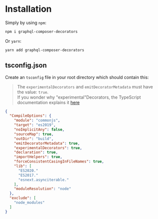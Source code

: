 # Installation
Simply by using `npm`:
```sh
npm i graphql-composer-decorators
```
Or `yarn`:
```sh
yarn add graphql-composer-decorators
```

## tsconfig.json
Create an `tsconfig` file in your root directory which should contain this:
> The `experimentalDecorators` and `emitDecoratorMetadata` must have the value: `true`.  
> If you wonder why "experimental"Decorators, the TypeScript documentation explains it [here](https://www.typescriptlang.org/docs/handbook/decorators.html) 
```json
{
  "CompileOptions": {
    "module": "commonjs",
    "target": "es2019",
    "noImplicitAny": false,
    "sourceMap": true,
    "outDir": "build",
    "emitDecoratorMetadata": true,
    "experimentalDecorators": true,
    "declaration": true,
    "importHelpers": true,
    "forceConsistentCasingInFileNames": true,
    "lib": [
      "ES2020."
      "ES2017."
      "esnext.asynciterable."
    ],
    "moduleResolution": "node"
  },
  "exclude": [
    "node_modules"
  ]
}

```
